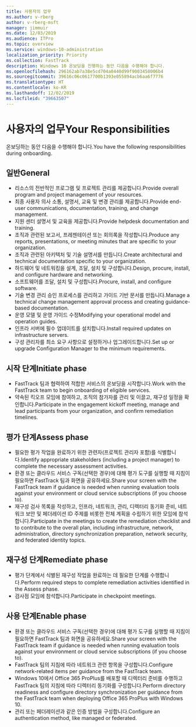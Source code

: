 ```yaml
---
title: 사용자의 업무
ms.author: v-rberg
author: v-rberg-msft
manager: jimmuir
ms.date: 12/03/2019
ms.audience: ITPro
ms.topic: overview
ms.service: windows-10-administration
localization_priority: Priority
ms.collection: FastTrack
description: Windows 10 온보딩을 진행하는 동안 다음을 수행해야 합니다.
ms.openlocfilehash: 296162ab7a38e5cd704a0440d99f9003458006b4
ms.sourcegitcommit: 39616c06c0617700b1393e055894acb6aa6f7776
ms.translationtype: HT
ms.contentlocale: ko-KR
ms.lasthandoff: 12/02/2019
ms.locfileid: "39663507"
---
```

# <a name="your-responsibilities"></a><span data-ttu-id="d8b0b-103">사용자의 업무</span><span class="sxs-lookup"><span data-stu-id="d8b0b-103">Your Responsibilities</span></span>

<span data-ttu-id="d8b0b-104">온보딩하는 동안 다음을 수행해야 합니다.</span><span class="sxs-lookup"><span data-stu-id="d8b0b-104">You have the following responsibilities during onboarding.</span></span>

## <a name="general"></a><span data-ttu-id="d8b0b-105">일반</span><span class="sxs-lookup"><span data-stu-id="d8b0b-105">General</span></span>

- <span data-ttu-id="d8b0b-106">리소스의 전반적인 프로그램 및 프로젝트 관리를 제공합니다.</span><span class="sxs-lookup"><span data-stu-id="d8b0b-106">Provide overall program and project management of your resources.</span></span>
- <span data-ttu-id="d8b0b-107">최종 사용자 의사 소통, 설명서, 교육 및 변경 관리를 제공합니다.</span><span class="sxs-lookup"><span data-stu-id="d8b0b-107">Provide end-user communications, documentation, training, and change management.</span></span>
- <span data-ttu-id="d8b0b-108">지원 센터 설명서 및 교육을 제공합니다.</span><span class="sxs-lookup"><span data-stu-id="d8b0b-108">Provide helpdesk documentation and training.</span></span>
- <span data-ttu-id="d8b0b-109">조직과 관련된 보고서, 프레젠테이션 또는 회의록을 작성합니다.</span><span class="sxs-lookup"><span data-stu-id="d8b0b-109">Produce any reports, presentations, or meeting minutes that are specific to your organization.</span></span>
- <span data-ttu-id="d8b0b-110">조직과 관련된 아키텍처 및 기술 설명서를 만듭니다.</span><span class="sxs-lookup"><span data-stu-id="d8b0b-110">Create architectural and technical documentation specific to your organization.</span></span>
- <span data-ttu-id="d8b0b-111">하드웨어 및 네트워킹을 설계, 조달, 설치 및 구성합니다.</span><span class="sxs-lookup"><span data-stu-id="d8b0b-111">Design, procure, install, and configure hardware and networking.</span></span>
- <span data-ttu-id="d8b0b-112">소프트웨어를 조달, 설치 및 구성합니다.</span><span class="sxs-lookup"><span data-stu-id="d8b0b-112">Procure, install, and configure software.</span></span>
- <span data-ttu-id="d8b0b-113">기술 변경 관리 승인 프로세스를 관리하고 가이드 기반 문서를 만듭니다.</span><span class="sxs-lookup"><span data-stu-id="d8b0b-113">Manage a technical change management approval process and creating guidance-based documentation.</span></span>
- <span data-ttu-id="d8b0b-114">운영 모델 및 운영 가이드 수정</span><span class="sxs-lookup"><span data-stu-id="d8b0b-114">Modifying your operational model and operation guides.</span></span>
- <span data-ttu-id="d8b0b-115">인프라 서버에 필수 업데이트를 설치합니다.</span><span class="sxs-lookup"><span data-stu-id="d8b0b-115">Install required updates on infrastructure servers.</span></span>
- <span data-ttu-id="d8b0b-116">구성 관리자를 최소 요구 사항으로 설정하거나 업그레이드합니다.</span><span class="sxs-lookup"><span data-stu-id="d8b0b-116">Set up or upgrade Configuration Manager to the minimum requirements.</span></span>

## <a name="initiate-phase"></a><span data-ttu-id="d8b0b-117">시작 단계</span><span class="sxs-lookup"><span data-stu-id="d8b0b-117">Initiate phase</span></span>

- <span data-ttu-id="d8b0b-118">FastTrack 팀과 협력하여 적합한 서비스의 온보딩을 시작합니다.</span><span class="sxs-lookup"><span data-stu-id="d8b0b-118">Work with the FastTrack team to begin onboarding of eligible services.</span></span>
- <span data-ttu-id="d8b0b-119">약속된 킥오프 모임에 참여하고, 조직의 참가자를 관리 및 이끌고, 재구성 일정을 확인합니다.</span><span class="sxs-lookup"><span data-stu-id="d8b0b-119">Participate in the engagement kickoff meeting, manage and lead participants from your organization, and confirm remediation timelines.</span></span>

## <a name="assess-phase"></a><span data-ttu-id="d8b0b-120">평가 단계</span><span class="sxs-lookup"><span data-stu-id="d8b0b-120">Assess phase</span></span>

- <span data-ttu-id="d8b0b-121">필요한 평가 작업을 완료하기 위한 관련자(프로젝트 관리자 포함)를 식별합니다.</span><span class="sxs-lookup"><span data-stu-id="d8b0b-121">Identify appropriate stakeholders (including a project manager) to complete the necessary assessment activities.</span></span>
- <span data-ttu-id="d8b0b-122">환경 또는 클라우드 서비스 구독(선택한 경우)에 대해 평가 도구를 실행할 때 지침이 필요하면 FastTrack 팀과 화면을 공유하세요.</span><span class="sxs-lookup"><span data-stu-id="d8b0b-122">Share your screen with the FastTrack team if guidance is needed when running evaluation tools against your environment or cloud service subscriptions (if you choose to).</span></span>
- <span data-ttu-id="d8b0b-123">재구성 검사 목록을 작성하고, 인프라, 네트워크, 관리, 디렉터리 동기화 준비, 네트워크 보안 및 페더레이션 ID 주제를 비롯한 전체 계획을 수립하기 위한 모임에 참석합니다.</span><span class="sxs-lookup"><span data-stu-id="d8b0b-123">Participate in the meetings to create the remediation checklist and to contribute to the overall plan, including infrastructure, network, administration, directory synchronization preparation, network security, and federated identity topics.</span></span>

## <a name="remediate-phase"></a><span data-ttu-id="d8b0b-124">재구성 단계</span><span class="sxs-lookup"><span data-stu-id="d8b0b-124">Remediate phase</span></span>

- <span data-ttu-id="d8b0b-125">평가 단계에서 식별된 재구성 작업을 완료하는 데 필요한 단계를 수행합니다.</span><span class="sxs-lookup"><span data-stu-id="d8b0b-125">Perform required steps to complete remediation activities identified in the Assess phase.</span></span>
- <span data-ttu-id="d8b0b-126">검사점 모임에 참석합니다.</span><span class="sxs-lookup"><span data-stu-id="d8b0b-126">Participate in checkpoint meetings.</span></span>

## <a name="enable-phase"></a><span data-ttu-id="d8b0b-127">사용 단계</span><span class="sxs-lookup"><span data-stu-id="d8b0b-127">Enable phase</span></span>

- <span data-ttu-id="d8b0b-128">환경 또는 클라우드 서비스 구독(선택한 경우)에 대해 평가 도구를 실행할 때 지침이 필요하면 FastTrack 팀과 화면을 공유하세요.</span><span class="sxs-lookup"><span data-stu-id="d8b0b-128">Share your screen with the FastTrack team if guidance is needed when running evaluation tools against your environment or cloud service subscriptions (if you choose to).</span></span>
- <span data-ttu-id="d8b0b-129">FastTrack 팀의 지침에 따라 네트워크 관련 항목을 구성합니다.</span><span class="sxs-lookup"><span data-stu-id="d8b0b-129">Configure network-related items per guidance from the FastTrack team.</span></span>
- <span data-ttu-id="d8b0b-130">Windows 10에서 Office 365 ProPlus를 배포할 때 디렉터리 준비를 수행하고 FastTrack 팀의 지침에 따라 디렉터리 동기화를 구성합니다.</span><span class="sxs-lookup"><span data-stu-id="d8b0b-130">Perform directory readiness and configure directory synchronization per guidance from the FastTrack team when deploying Office 365 ProPlus with Windows 10.</span></span>
- <span data-ttu-id="d8b0b-131">관리 또는 페더레이션과 같은 인증 방법을 구성합니다.</span><span class="sxs-lookup"><span data-stu-id="d8b0b-131">Configure an authentication method, like managed or federated.</span></span>







  

  

 